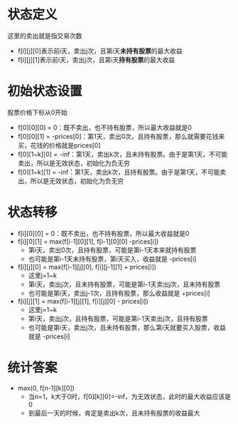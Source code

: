 # 状态定义
这里的卖出就是指交易次数
- f[i][j][0]表示前i天，卖出j次，且第i天**未持有股票**的最大收益
- f[i][j][1]表示前i天，卖出j次，且第i天**持有股票**的最大收益
# 初始状态设置
股票价格下标从0开始
- f[0][0][0] = 0：既不卖出，也不持有股票，所以最大收益就是0
- f[0][0][1] = -prices[0]：第1天，卖出0次，且持有股票，那么就需要花钱来买，花钱的价格就是prices[0]
- f[0][1~k][0] = -inf：第1天，卖出k次，且未持有股票。由于是第1天，不可能卖出，所以是无效状态，初始化为负无穷
- f[0][1~k][1] = -inf：第1天，卖出k次，且持有股票。由于是第1天，不可能卖出，所以是无效状态，初始化为负无穷
# 状态转移
- f[i][0][0] = 0：既不卖出，也不持有股票，所以最大收益就是0
- f[i][0][1] = max(f[i-1][0][1], f[i-1][0][0] -prices[i])
  - 第i天，卖出0次，且持有股票，可能是第i-1天本来就持有股票
  - 也可能是第i-1天未持有股票，第i天买入，收益就是 -prices[i]
- f[i][j][0] = max(f[i-1][j][0], f[i][j-1][1] + prices[i])
  - 这里j=1~k
  - 第i天，卖出j次，且未持有股票，可能是第i-1天卖出j次，且未持有股票
  - 也可能是第i天，卖出j-1次，且持有股票，那么收益就是 +prices[i]
- f[i][j][1] = max(f[i-1][j][1], f[i][j][0] - prices[i])
  - 这里j=1~k
  - 第i天，卖出j次，且持有股票，可能是第i-1天卖出j次，且持有股票
  - 也可能是第i天，卖出j次，且未持有股票，那么第i天就要买入股票，收益就是 -prices[i]
# 统计答案
- max(0, f[n-1][k][0])
  - 当n=1，k大于0时，f[0][k][0]=-inf，为无效状态，此时的最大收益应该是0
  - 到最后一天的时候，肯定是卖出k次，且未持有股票的收益最大
